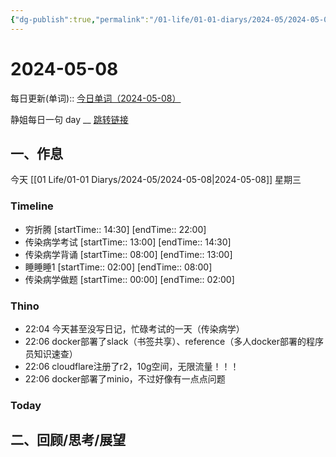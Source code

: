 ```yaml
---
{"dg-publish":true,"permalink":"/01-life/01-01-diarys/2024-05/2024-05-08/","tags":["Diary","written_by_10k","10k原创"]}
---
```



# 2024-05-08
每日更新(单词)::
[今日单词（2024-05-08）](https://www.123pan.com/s/FckCjv-cjUUA.html)

静姐每日一句 day __
[跳转链接](https://www.123pan.com/FileView?fileId=5435933&shareKey=FckCjv-cjUUA&sharePwd=)


## 一、作息
今天 [[01 Life/01-01 Diarys/2024-05/2024-05-08\|2024-05-08]] 星期三

### Timeline
-  穷折腾 [startTime:: 14:30]  [endTime:: 22:00]
-  传染病学考试 [startTime:: 13:00]  [endTime:: 14:30]
-  传染病学背诵 [startTime:: 08:00]  [endTime:: 13:00]
-  睡睡睡1 [startTime:: 02:00]  [endTime:: 08:00]
-  传染病学做题 [startTime:: 00:00]  [endTime:: 02:00]

### Thino
- 22:04 今天甚至没写日记，忙碌考试的一天（传染病学） 
- 22:06 docker部署了slack（书签共享）、reference（多人docker部署的程序员知识速查） 
- 22:06 cloudflare注册了r2，10g空间，无限流量！！！ 
- 22:06 docker部署了minio，不过好像有一点点问题 

### Today



## 二、回顾/思考/展望







